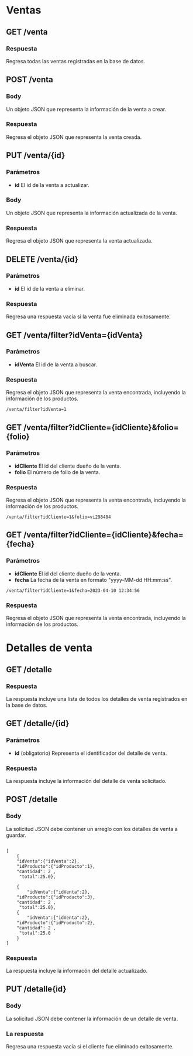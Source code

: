 # Ventas

## GET /venta
### Respuesta
Regresa todas las ventas registradas en la base de datos.

## POST /venta
### Body
Un objeto JSON que representa la información de la venta a crear.
### Respuesta
Regresa el objeto JSON que representa la venta creada.

## PUT /venta/{id}
### Parámetros
* __id__ El id de la venta a actualizar.
### Body
Un objeto JSON que representa la información actualizada de la venta.
### Respuesta
Regresa el objeto JSON que representa la venta actualizada.

## DELETE /venta/{id}
### Parámetros
* __id__ El id de la venta a eliminar.
### Respuesta
Regresa una respuesta vacía si la venta fue eliminada exitosamente.

## GET /venta/filter?idVenta={idVenta}
### Parámetros
* __idVenta__ El id de la venta a buscar.
### Respuesta
Regresa el objeto JSON que representa la venta encontrada, incluyendo la información de los productos.
```
/venta/filter?idVenta=1
```
## GET /venta/filter?idCliente={idCliente}&folio={folio}
### Parámetros
* __idCliente__ El id del cliente dueño de la venta.
* __folio__ El número de folio de la venta.
### Respuesta
Regresa el objeto JSON que representa la venta encontrada, incluyendo la información de los productos.

```
/venta/filter?idCliente=1&folio=vi298484
```

## GET /venta/filter?idCliente={idCliente}&fecha={fecha}
### Parámetros
* __idCliente__ El id del cliente dueño de la venta.
* __fecha__ La fecha de la venta en formato "yyyy-MM-dd HH:mm:ss".

```
/venta/filter?idCliente=1&fecha=2023-04-10 12:34:56
```

### Respuesta
Regresa el objeto JSON que representa la venta encontrada, incluyendo la información de los productos.



# Detalles de venta

## __GET /detalle__
### Respuesta
La respuesta incluye una lista de todos los detalles de venta registrados en la base de datos.

## __GET /detalle/{id}__
### Parámetros
* __id__ (obligatorio) Representa el identificador del detalle de venta.
### Respuesta
La respuesta incluye la información del detalle de venta solicitado.

## __POST /detalle__
### Body
La solicitud JSON debe contener un arreglo con los detalles de venta a guardar. 
```{JSON }

[
	{
	"idVenta":{"idVenta":2},
	"idProducto":{"idProducto":1},
	"cantidad": 2 ,
	 "total":25.0},
		
	{
		"idVenta":{"idVenta":2},
	"idProducto":{"idProducto":3},
	"cantidad": 2 ,
	 "total":25.0},
	{
		"idVenta":{"idVenta":2},
	"idProducto":{"idProducto":2},
	"cantidad": 2 ,
	 "total":25.0
	}
]
```

### Respuesta
La respuesta incluye la informacón del detalle actualizado.

## __PUT /detalle{id}__
### Body
La solicitud JSON debe contener la información de un detalle de venta.

### La respuesta
Regresa una respuesta vacía si el cliente fue eliminado exitosamente.
